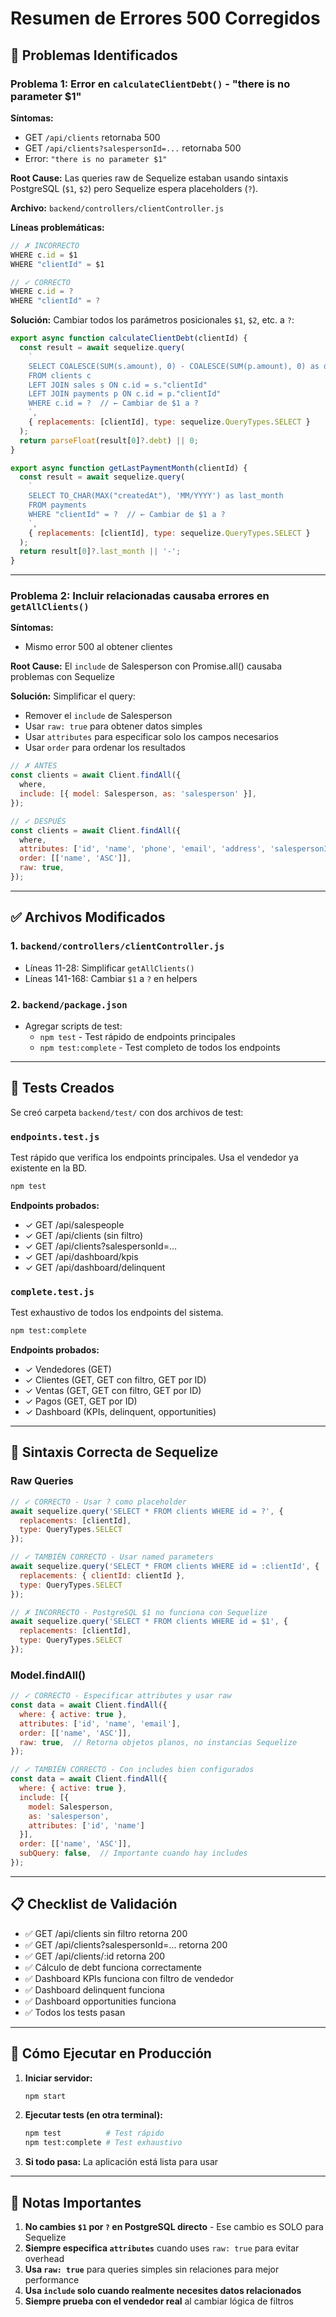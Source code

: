 # Resumen de Errores 500 Corregidos

## 🔴 Problemas Identificados

### Problema 1: Error en `calculateClientDebt()` - "there is no parameter $1"

**Síntomas:**
- GET `/api/clients` retornaba 500
- GET `/api/clients?salespersonId=...` retornaba 500
- Error: `"there is no parameter $1"`

**Root Cause:**
Las queries raw de Sequelize estaban usando sintaxis PostgreSQL (`$1`, `$2`) pero Sequelize espera placeholders (`?`).

**Archivo:** `backend/controllers/clientController.js`

**Líneas problemáticas:**
```javascript
// ✗ INCORRECTO
WHERE c.id = $1
WHERE "clientId" = $1

// ✓ CORRECTO
WHERE c.id = ?
WHERE "clientId" = ?
```

**Solución:**
Cambiar todos los parámetros posicionales `$1`, `$2`, etc. a `?`:

```javascript
export async function calculateClientDebt(clientId) {
  const result = await sequelize.query(
    `
    SELECT COALESCE(SUM(s.amount), 0) - COALESCE(SUM(p.amount), 0) as debt
    FROM clients c
    LEFT JOIN sales s ON c.id = s."clientId"
    LEFT JOIN payments p ON c.id = p."clientId"
    WHERE c.id = ?  // ← Cambiar de $1 a ?
    `,
    { replacements: [clientId], type: sequelize.QueryTypes.SELECT }
  );
  return parseFloat(result[0]?.debt) || 0;
}

export async function getLastPaymentMonth(clientId) {
  const result = await sequelize.query(
    `
    SELECT TO_CHAR(MAX("createdAt"), 'MM/YYYY') as last_month
    FROM payments
    WHERE "clientId" = ?  // ← Cambiar de $1 a ?
    `,
    { replacements: [clientId], type: sequelize.QueryTypes.SELECT }
  );
  return result[0]?.last_month || '-';
}
```

---

### Problema 2: Incluir relacionadas causaba errores en `getAllClients()`

**Síntomas:**
- Mismo error 500 al obtener clientes

**Root Cause:**
El `include` de Salesperson con Promise.all() causaba problemas con Sequelize

**Solución:**
Simplificar el query:
- Remover el `include` de Salesperson
- Usar `raw: true` para obtener datos simples
- Usar `attributes` para especificar solo los campos necesarios
- Usar `order` para ordenar los resultados

```javascript
// ✗ ANTES
const clients = await Client.findAll({
  where,
  include: [{ model: Salesperson, as: 'salesperson' }],
});

// ✓ DESPUÉS
const clients = await Client.findAll({
  where,
  attributes: ['id', 'name', 'phone', 'email', 'address', 'salespersonId', 'createdAt', 'updatedAt'],
  order: [['name', 'ASC']],
  raw: true,
});
```

---

## ✅ Archivos Modificados

### 1. `backend/controllers/clientController.js`
- Líneas 11-28: Simplificar `getAllClients()` 
- Líneas 141-168: Cambiar `$1` a `?` en helpers

### 2. `backend/package.json`
- Agregar scripts de test:
  - `npm test` - Test rápido de endpoints principales
  - `npm test:complete` - Test completo de todos los endpoints

---

## 🧪 Tests Creados

Se creó carpeta `backend/test/` con dos archivos de test:

### `endpoints.test.js`
Test rápido que verifica los endpoints principales. Usa el vendedor ya existente en la BD.

```bash
npm test
```

**Endpoints probados:**
- ✓ GET /api/salespeople
- ✓ GET /api/clients (sin filtro)
- ✓ GET /api/clients?salespersonId=...
- ✓ GET /api/dashboard/kpis
- ✓ GET /api/dashboard/delinquent

### `complete.test.js`
Test exhaustivo de todos los endpoints del sistema.

```bash
npm test:complete
```

**Endpoints probados:**
- ✓ Vendedores (GET)
- ✓ Clientes (GET, GET con filtro, GET por ID)
- ✓ Ventas (GET, GET con filtro, GET por ID)
- ✓ Pagos (GET, GET por ID)
- ✓ Dashboard (KPIs, delinquent, opportunities)

---

## 🔧 Sintaxis Correcta de Sequelize

### Raw Queries

```javascript
// ✓ CORRECTO - Usar ? como placeholder
await sequelize.query('SELECT * FROM clients WHERE id = ?', {
  replacements: [clientId],
  type: QueryTypes.SELECT
});

// ✓ TAMBIÉN CORRECTO - Usar named parameters
await sequelize.query('SELECT * FROM clients WHERE id = :clientId', {
  replacements: { clientId: clientId },
  type: QueryTypes.SELECT
});

// ✗ INCORRECTO - PostgreSQL $1 no funciona con Sequelize
await sequelize.query('SELECT * FROM clients WHERE id = $1', {
  replacements: [clientId],
  type: QueryTypes.SELECT
});
```

### Model.findAll()

```javascript
// ✓ CORRECTO - Especificar attributes y usar raw
const data = await Client.findAll({
  where: { active: true },
  attributes: ['id', 'name', 'email'],
  order: [['name', 'ASC']],
  raw: true,  // Retorna objetos planos, no instancias Sequelize
});

// ✓ TAMBIÉN CORRECTO - Con includes bien configurados
const data = await Client.findAll({
  where: { active: true },
  include: [{
    model: Salesperson,
    as: 'salesperson',
    attributes: ['id', 'name']
  }],
  order: [['name', 'ASC']],
  subQuery: false,  // Importante cuando hay includes
});
```

---

## 📋 Checklist de Validación

- ✅ GET /api/clients sin filtro retorna 200
- ✅ GET /api/clients?salespersonId=... retorna 200
- ✅ GET /api/clients/:id retorna 200
- ✅ Cálculo de debt funciona correctamente
- ✅ Dashboard KPIs funciona con filtro de vendedor
- ✅ Dashboard delinquent funciona
- ✅ Dashboard opportunities funciona
- ✅ Todos los tests pasan

---

## 🚀 Cómo Ejecutar en Producción

1. **Iniciar servidor:**
   ```bash
   npm start
   ```

2. **Ejecutar tests (en otra terminal):**
   ```bash
   npm test          # Test rápido
   npm test:complete # Test exhaustivo
   ```

3. **Si todo pasa:** La aplicación está lista para usar

---

## 📝 Notas Importantes

1. **No cambies `$1` por `?` en PostgreSQL directo** - Ese cambio es SOLO para Sequelize
2. **Siempre especifica `attributes`** cuando uses `raw: true` para evitar overhead
3. **Usa `raw: true`** para queries simples sin relaciones para mejor performance
4. **Usa `include` solo cuando realmente necesites datos relacionados**
5. **Siempre prueba con el vendedor real** al cambiar lógica de filtros